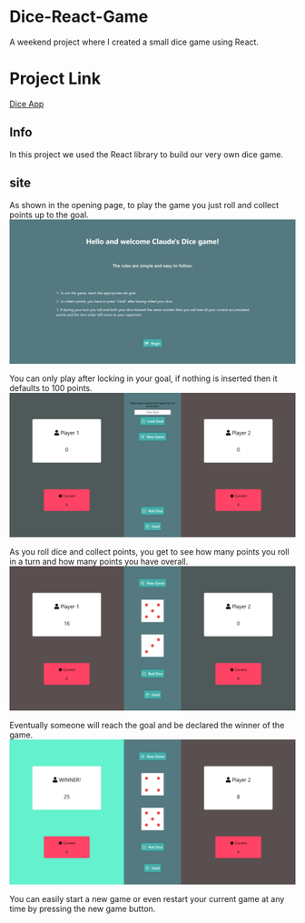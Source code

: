 # Dice-React-Game
A weekend project where I created a small dice game using React.

# Project Link
[Dice App](https://claudeni-dice.netlify.app/)

## Info
In this project we used the React library to build our very own dice game.  

## site
As shown in the opening page, to play the game you just roll and collect points up to the goal.
![Title Page](https://github.com/ClaudeNi/Dice-React-Game/blob/main/readme%20files/titlepage.png)

You can only play after locking in your goal, if nothing is inserted then it defaults to 100 points.
![Game Page 1](https://github.com/ClaudeNi/Dice-React-Game/blob/main/readme%20files/gamepage.png)

As you roll dice and collect points, you get to see how many points you roll in a turn and how many points you have overall.
![Game Page 2](https://github.com/ClaudeNi/Dice-React-Game/blob/main/readme%20files/gamepage%202.png)

Eventually someone will reach the goal and be declared the winner of the game.
![Game Page 3](https://github.com/ClaudeNi/Dice-React-Game/blob/main/readme%20files/gamepage%203.png)

You can easily start a new game or even restart your current game at any time by pressing the new game button.
